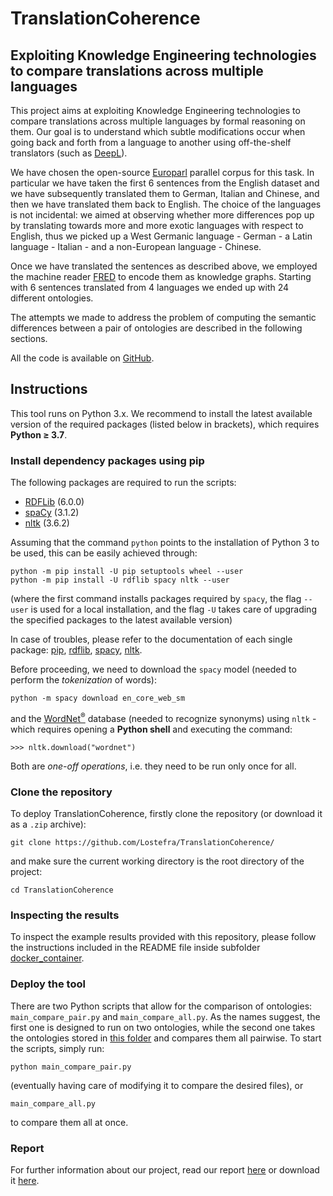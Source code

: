 # TranslationCoherence
## Exploiting Knowledge Engineering technologies to compare translations across multiple languages

This project aims at exploiting Knowledge Engineering technologies to compare translations across multiple languages by formal reasoning on them. Our goal is to understand which subtle modifications occur when going back and forth from a language to another using off-the-shelf translators (such as [DeepL](https://www.deepl.com/translator)).

We have chosen the open-source [Europarl](https://www.statmt.org/europarl/) parallel corpus for this task. In particular we have taken the first 6 sentences from the English dataset and we have subsequently translated them to German, Italian and Chinese, and then we have translated them back to English. The choice of the languages is not incidental: we aimed at observing whether more differences pop up by translating towards more and more exotic languages with respect to English, thus we picked up a West Germanic language - German - a Latin language - Italian - and a non-European language - Chinese.

Once we have translated the sentences as described above, we employed the machine reader [FRED](http://wit.istc.cnr.it/stlab-tools/fred/) to encode them as knowledge graphs. Starting with 6 sentences translated from 4 languages we ended up with 24 different ontologies.

The attempts we made to address the problem of computing the semantic differences between a pair of ontologies are described in the following sections.

All the code is available on [GitHub](https://github.com/Lostefra/TranslationCoherence/).

## Instructions
This tool runs on Python 3.x. We recommend to install the latest available version of the required packages (listed below in brackets), which requires **Python ≥ 3.7**.

### Install dependency packages using pip
The following packages are required to run the scripts:
- [RDFLib](https://rdflib.readthedocs.io/en/stable/) (6.0.0)
- [spaCy](https://spacy.io/) (3.1.2)
- [nltk](https://www.nltk.org/) (3.6.2)

Assuming that the command ```python``` points to the installation of Python 3 to be used, this can be easily achieved through:
```
python -m pip install -U pip setuptools wheel --user
python -m pip install -U rdflib spacy nltk --user
```
(where the first command installs packages required by ```spacy```, the flag ```--user``` is used for a local installation, and the flag ```-U``` takes care of upgrading the specified packages to the latest available version)

In case of troubles, please refer to the documentation of each single package: [pip](https://pip.pypa.io/en/stable/), [rdflib](https://rdflib.readthedocs.io/en/stable/gettingstarted.html), [spacy](https://spacy.io/usage), [nltk](https://www.nltk.org/install.html).

Before proceeding, we need to download the ```spacy``` model (needed to perform the *tokenization* of words):
```
python -m spacy download en_core_web_sm
```
and the [WordNet<sup>®</sup>](https://wordnet.princeton.edu/) database (needed to recognize synonyms) using ```nltk``` - which requires opening a **Python shell** and executing the command: 
```
>>> nltk.download("wordnet")
```
Both are _one-off operations_, i.e. they need to be run only once for all.

### Clone the repository
To deploy TranslationCoherence, firstly clone the repository (or download it as a ```.zip``` archive):
```
git clone https://github.com/Lostefra/TranslationCoherence/
```
and make sure the current working directory is the root directory of the project:
```
cd TranslationCoherence
```

### Inspecting the results
To inspect the example results provided with this repository, please follow the instructions included in the README file inside subfolder [docker_container](https://github.com/Lostefra/TranslationCoherence/tree/main/docker_container).

### Deploy the tool
There are two Python scripts that allow for the comparison of ontologies: ```main_compare_pair.py``` and ```main_compare_all.py```.
As the names suggest, the first one is designed to run on two ontologies, while the second one takes the ontologies stored in [this folder](https://github.com/Lostefra/TranslationCoherence/tree/main/EuroParl/Paragraph1/turtle) and compares them all pairwise.
To start the scripts, simply run:
```
python main_compare_pair.py
```
(eventually having care of modifying it to compare the desired files), or
```
main_compare_all.py
```
to compare them all at once.

### Report

For further information about our project, read our report [here](https://github.com/Lostefra/TranslationCoherence/blob/main/report.pdf) or download it [here](https://raw.githubusercontent.com/Lostefra/TranslationCoherence/main/report.pdf).
